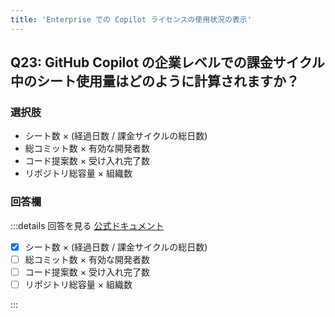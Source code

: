 ```yaml
---
title: 'Enterprise での Copilot ライセンスの使用状況の表示'
---
```


## Q23: GitHub Copilot の企業レベルでの課金サイクル中のシート使用量はどのように計算されますか？

### 選択肢

- シート数 × (経過日数 / 課金サイクルの総日数)
- 総コミット数 × 有効な開発者数
- コード提案数 × 受け入れ完了数
- リポジトリ総容量 × 組織数

### 回答欄

:::details 回答を見る
[公式ドキュメント](https://docs.github.com/ja/enterprise-cloud@latest/copilot/managing-copilot/managing-copilot-for-your-enterprise/managing-access-to-copilot-in-your-enterprise/viewing-copilot-license-usage-in-your-enterprise)

- [x] シート数 × (経過日数 / 課金サイクルの総日数)
- [ ] 総コミット数 × 有効な開発者数
- [ ] コード提案数 × 受け入れ完了数
- [ ] リポジトリ総容量 × 組織数

:::

